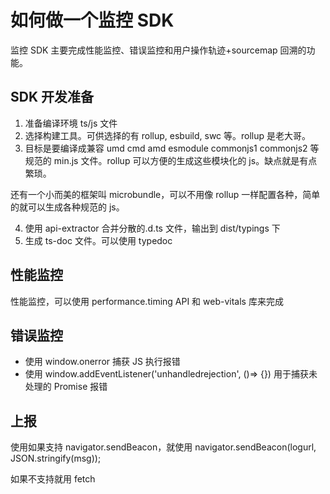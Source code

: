 # 如何做一个监控 SDK

监控 SDK 主要完成性能监控、错误监控和用户操作轨迹+sourcemap 回溯的功能。

## SDK 开发准备

1. 准备编译环境 ts/js 文件
2. 选择构建工具。可供选择的有 rollup, esbuild, swc 等。rollup 是老大哥。
3. 目标是要编译成兼容 umd cmd amd esmodule commonjs1 commonjs2 等规范的 min.js 文件。rollup 可以方便的生成这些模块化的 js。缺点就是有点繁琐。

还有一个小而美的框架叫 microbundle，可以不用像 rollup 一样配置各种，简单的就可以生成各种规范的 js。

4. 使用 api-extractor 合并分散的.d.ts 文件，输出到 dist/typings 下
5. 生成 ts-doc 文件。可以使用 typedoc

## 性能监控

性能监控，可以使用 performance.timing API 和 web-vitals 库来完成

## 错误监控

- 使用 window.onerror 捕获 JS 执行报错
- 使用 window.addEventListener('unhandledrejection', ()=> {}) 用于捕获未处理的 Promise 报错

## 上报

使用如果支持 navigator.sendBeacon，就使用
navigator.sendBeacon(logurl, JSON.stringify(msg));

如果不支持就用 fetch
